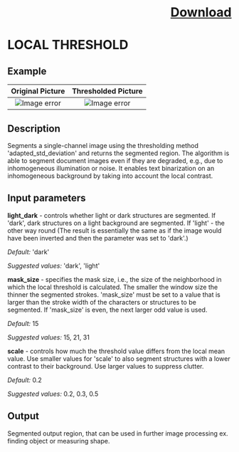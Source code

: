 # <p align="right"><a class="github-button" aria-label="Download ntkme/github-buttons on GitHub" href="https://github.com/Balluff-BVS/halconscripts/raw/master/LocalThreshold/local_threshold.zip" data-icon="octicon-cloud-download">Download</a></p>

LOCAL THRESHOLD
===========
Example
---------
Original Picture             | Thresholded Picture
:-------------------------:|:-------------------------:
![Image error](https://github.com/Balluff-BVS/halconscripts/blob/master/LocalThreshold/original.png?raw=true)  |  ![Image error](https://github.com/Balluff-BVS/halconscripts/blob/master/LocalThreshold/local_threshold.png?raw=true)

Description
----------
Segments a single-channel image using the thresholding method 'adapted_std_deviation' and returns the segmented region. 
The algorithm is able to segment document images even if they are degraded, e.g., due to inhomogeneous illumination or noise. It enables text binarization on an inhomogeneous background by taking into account the local contrast.

Input parameters
----------
 **light_dark** - controls whether light or dark structures are segmented. If 'dark', dark structures on a light background are segmented. If 'light' - the other way round (The result is essentially the same as if the image would have been inverted and then the parameter was set to 'dark'.)
 
 *Default:* 'dark'
 
 *Suggested values:* 'dark', 'light'
 
 **mask_size** - specifies the mask size, i.e., the size of the neighborhood in which the local threshold is calculated. The smaller the window size the thinner the segmented strokes. 'mask_size' must be set to a value that is larger than the stroke width of the characters or structures to be segmented. If 'mask_size' is even, the next larger odd value is used.
 
 *Default:* 15
 
 *Suggested values:* 15, 21, 31
 
 **scale** - controls how much the threshold value differs from the local mean value. Use smaller values for 'scale' to also segment structures with a lower contrast to their background. Use larger values to suppress clutter.
 
 *Default:* 0.2
 
 *Suggested values:* 0.2, 0.3, 0.5
 
Output
--------
Segmented output region, that can be used in further image processing ex. finding object or measuring shape.
